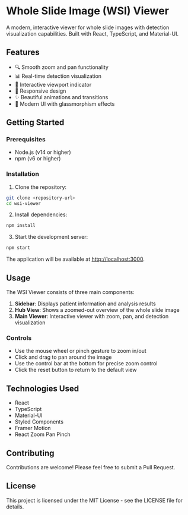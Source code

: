 # Whole Slide Image (WSI) Viewer

A modern, interactive viewer for whole slide images with detection visualization capabilities. Built with React, TypeScript, and Material-UI.

## Features

- 🔍 Smooth zoom and pan functionality
- 📊 Real-time detection visualization
- 🎯 Interactive viewport indicator
- 📱 Responsive design
- ✨ Beautiful animations and transitions
- 🎨 Modern UI with glassmorphism effects

## Getting Started

### Prerequisites

- Node.js (v14 or higher)
- npm (v6 or higher)

### Installation

1. Clone the repository:
```bash
git clone <repository-url>
cd wsi-viewer
```

2. Install dependencies:
```bash
npm install
```

3. Start the development server:
```bash
npm start
```

The application will be available at [http://localhost:3000](http://localhost:3000).

## Usage

The WSI Viewer consists of three main components:

1. **Sidebar**: Displays patient information and analysis results
2. **Hub View**: Shows a zoomed-out overview of the whole slide image
3. **Main Viewer**: Interactive viewer with zoom, pan, and detection visualization

### Controls

- Use the mouse wheel or pinch gesture to zoom in/out
- Click and drag to pan around the image
- Use the control bar at the bottom for precise zoom control
- Click the reset button to return to the default view

## Technologies Used

- React
- TypeScript
- Material-UI
- Styled Components
- Framer Motion
- React Zoom Pan Pinch

## Contributing

Contributions are welcome! Please feel free to submit a Pull Request.

## License

This project is licensed under the MIT License - see the LICENSE file for details.
